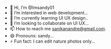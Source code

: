 - 👋 Hi, I’m @Imsandy01
- 👀 I’m interested in web development...
- 🌱 I’m currently learning UI UX design..
- 💞️ I’m looking to collaborate on UI UX...
- 📫 How to reach me sanikanandre@gmail.com.
- 😄 Pronouns: sandy...
- ⚡ Fun fact: I can edit nature photos only...

<!---
Imsandy01/Imsandy01 is a ✨ special ✨ repository because its `README.md` (this file) appears on your GitHub profile.
You can click the Preview link to take a look at your changes.
--->
